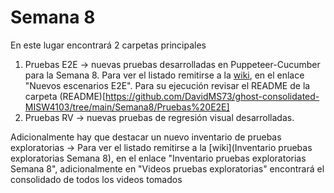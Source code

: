# Semana 8

En este lugar encontrará 2 carpetas principales
1. Pruebas E2E -> nuevas pruebas desarrolladas en Puppeteer-Cucumber para la Semana 8. Para ver el listado remitirse a la [wiki](https://github.com/DavidMS73/ghost-consolidated-MISW4103/tree/main/Semana8/), en el enlace "Nuevos escenarios E2E". Para su ejecución revisar el README de la carpeta (README)[https://github.com/DavidMS73/ghost-consolidated-MISW4103/tree/main/Semana8/Pruebas%20E2E]
2. Pruebas RV -> nuevas pruebas de regresión visual desarrolladas.

Adicionalmente hay que destacar un nuevo inventario de pruebas exploratorias -> Para ver el listado remitirse a la [wiki](Inventario pruebas exploratorias Semana 8), en el enlace "Inventario pruebas exploratorias Semana 8", adicionalmente en "Videos pruebas exploratorias" encontrará el consolidado de todos los videos tomados
